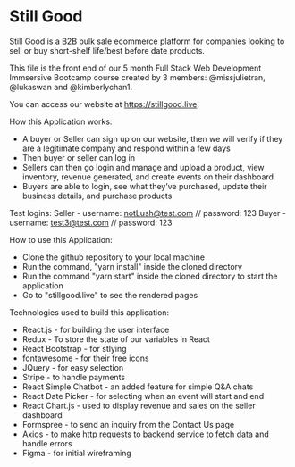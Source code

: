 # Still Good


Still Good is a B2B bulk sale ecommerce platform for companies looking to sell or buy short-shelf life/best before date products.

This file is the front end of our 5 month Full Stack Web Development Immsersive Bootcamp course created by 3 members: @missjulietran, @lukaswan and @kimberlychan1.

You can access our website at https://stillgood.live.


How this Application works:
- A buyer or Seller can sign up on our website, then we will verify if they are a legitimate company and respond within a few days
- Then buyer or seller can log in
- Sellers can then go login and manage and upload a product, view inventory, revenue generated, and create events on their dashboard
- Buyers are able to login, see what they’ve purchased, update their business details, and purchase products

Test logins:
Seller - username: notLush@test.com // password: 123
Buyer - username: test3@test.com // password: 123

How to use this Application:

- Clone the github repository to your local machine
- Run the command, "yarn install" inside the cloned directory
- Run the command "yarn start" inside the cloned directory to start the application
- Go to "stillgood.live" to see the rendered pages


Technologies used to build this application:

- React.js - for building the user interface
- Redux - To store the state of our variables in React
- React Bootstrap - for stlying
- fontawesome - for their free icons
- JQuery - for easy selection
- Stripe - to handle payments
- React Simple Chatbot - an added feature for simple Q&A chats
- React Date Picker - for selecting when an event will start and end 
- React Chart.js - used to display revenue and sales on the seller dashboard
- Formspree - to send an inquiry from the Contact Us page
- Axios - to make http requests to backend service to fetch data and handle errors
- Figma - for initial wireframing


